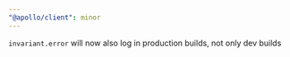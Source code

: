 ```yaml
---
"@apollo/client": minor
---
```


`invariant.error` will now also log in production builds, not only dev builds
